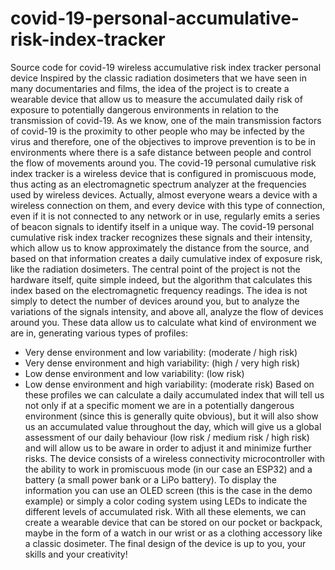 # covid-19-personal-accumulative-risk-index-tracker
Source code for covid-19 wireless accumulative risk index tracker personal device
Inspired by the classic radiation dosimeters that we have seen in many documentaries and films, the idea of ​​the project is to create a wearable device that allow us to measure the accumulated daily risk of exposure to potentially dangerous environments in relation to the transmission of covid-19.
As we know, one of the main transmission factors of covid-19 is the proximity to other people who may be infected by the virus and therefore, one of the objectives to improve prevention is to be in environments where there is a safe distance between people and control the flow of movements around you.
The covid-19 personal cumulative risk index tracker is a wireless device that is configured in promiscuous mode, thus acting as an electromagnetic spectrum analyzer at the frequencies used by wireless devices.
Actually, almost everyone wears a device with a wireless connection on them, and every device with this type of connection, even if it is not connected to any network or in use, regularly emits a series of beacon signals to identify itself in a unique way.
The covid-19 personal cumulative risk index tracker recognizes these signals and their intensity, which allow us to know approximately the distance from the source, and based on that information creates a daily cumulative index of exposure risk, like the radiation dosimeters.
The central point of the project is not the hardware itself, quite simple indeed, but the algorithm that calculates this index based on the electromagnetic frequency readings. The idea is not simply to detect the number of devices around you, but to analyze the variations of the signals intensity,  and above all, analyze the flow of devices around you.
These data allow us to calculate what kind of environment we are in, generating various types of profiles:
- Very dense environment and low variability: (moderate / high risk)
- Very dense environment and high variability: (high / very high risk)
- Low dense environment and low variability: (low risk)
- Low dense environment and high variability: (moderate risk)
Based on these profiles we can calculate a daily accumulated index that will tell us not only if at a specific moment we are in a potentially dangerous environment (since this is generally quite obvious), but it will also show us an accumulated value throughout the day, which will give us a global assessment of our daily behaviour (low risk / medium risk / high risk) and will allow us to be aware in order to adjust it and minimize further risks.
The device consists of a wireless connectivity microcontroller with the ability to work in promiscuous mode (in our case an ESP32) and a battery (a small power bank or a LiPo battery). To display the information you can use an OLED screen (this is the case in the demo example) or simply a color coding system using LEDs to indicate the different levels of accumulated risk.
With all these elements, we can create a wearable device that can be stored on our pocket or backpack, maybe in the form of a watch in our wrist or as a clothing accessory like a classic dosimeter. The final design of the device is up to you, your skills and your creativity! 
